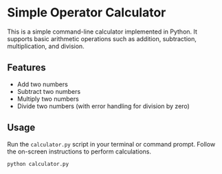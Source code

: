 # Simple Operator Calculator

This is a simple command-line calculator implemented in Python. It supports basic arithmetic operations such as addition, subtraction, multiplication, and division.

## Features

- Add two numbers
- Subtract two numbers
- Multiply two numbers
- Divide two numbers (with error handling for division by zero)

## Usage

Run the `calculator.py` script in your terminal or command prompt. Follow the on-screen instructions to perform calculations.

```sh
python calculator.py
